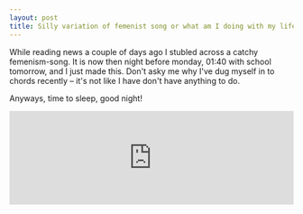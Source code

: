 ```yaml
---
layout: post
title: Silly variation of femenist song or what am I doing with my life.
---
```


While reading news a couple of days ago I stubled across a catchy femenism-song. It is now then night before monday, 01:40 with school tomorrow, and I just made this. Don't asky me why I've dug myself in to chords recently – it's not like I have don't have anything to do.

Anyways, time to sleep, good night!

<iframe width="100%" height="166" scrolling="no" frameborder="no" src="https://w.soundcloud.com/player/?url=https%3A//api.soundcloud.com/tracks/194920158&amp;color=ff5500&amp;auto_play=false&amp;hide_related=false&amp;show_comments=true&amp;show_user=true&amp;show_reposts=false"></iframe>